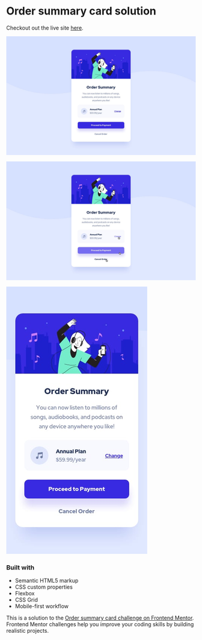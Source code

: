# Order summary card solution

Checkout out the live site [here](https://elorenn.github.io/NFT-preview-card-component/).

![ui card for an order summary](design/desktop-design.jpg)

![active state](design/active-states.jpg)

![mobile design](design/mobile-design.jpg)

### Built with

- Semantic HTML5 markup
- CSS custom properties
- Flexbox
- CSS Grid
- Mobile-first workflow

This is a solution to the [Order summary card challenge on Frontend Mentor](https://www.frontendmentor.io/challenges/order-summary-component-QlPmajDUj). Frontend Mentor challenges help you improve your coding skills by building realistic projects.
